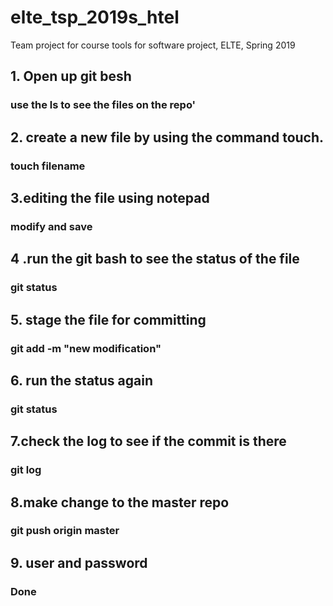 # elte_tsp_2019s_htel
Team project for course tools for software project, ELTE, Spring 2019
## 1. Open up git besh
### use the ls to see the files on the repo'
## 2. create a new file by using the command touch.
### touch filename
## 3.editing the file using notepad
### modify and save
## 4 .run the git bash to see the status of the file
### git status
## 5. stage the file for committing
### git add -m "new modification"
## 6. run the status again
### git status
## 7.check the log to see if the commit is there
### git log
## 8.make change to the master repo
### git push origin master
## 9. user and password
### Done
